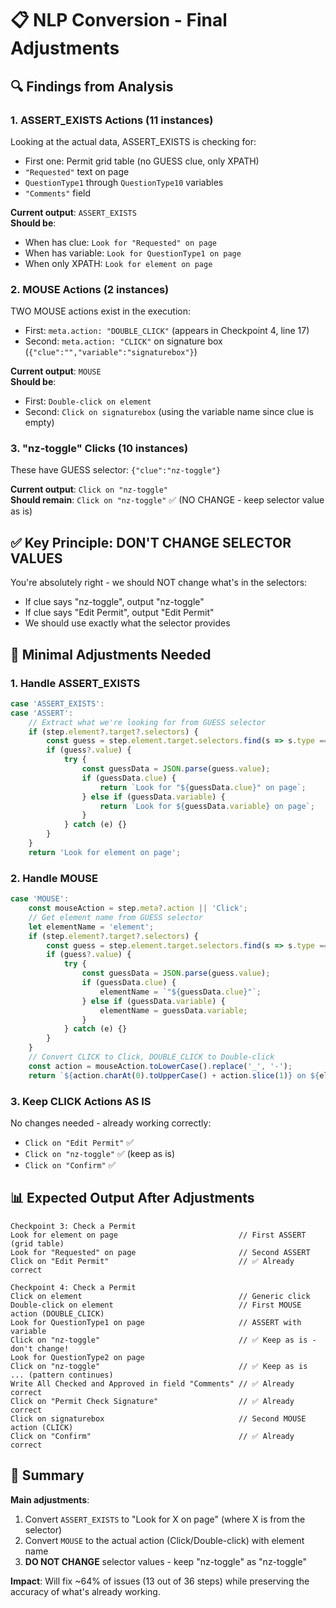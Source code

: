 # 📋 NLP Conversion - Final Adjustments

## 🔍 Findings from Analysis

### 1. **ASSERT_EXISTS Actions** (11 instances)
Looking at the actual data, ASSERT_EXISTS is checking for:
- First one: Permit grid table (no GUESS clue, only XPATH)
- `"Requested"` text on page
- `QuestionType1` through `QuestionType10` variables
- `"Comments"` field

**Current output**: `ASSERT_EXISTS`  
**Should be**: 
- When has clue: `Look for "Requested" on page`
- When has variable: `Look for QuestionType1 on page`
- When only XPATH: `Look for element on page`

### 2. **MOUSE Actions** (2 instances)
TWO MOUSE actions exist in the execution:
- First: `meta.action: "DOUBLE_CLICK"` (appears in Checkpoint 4, line 17)
- Second: `meta.action: "CLICK"` on signature box (`{"clue":"","variable":"signaturebox"}`)

**Current output**: `MOUSE`  
**Should be**: 
- First: `Double-click on element`
- Second: `Click on signaturebox` (using the variable name since clue is empty)

### 3. **"nz-toggle" Clicks** (10 instances)
These have GUESS selector: `{"clue":"nz-toggle"}`

**Current output**: `Click on "nz-toggle"`  
**Should remain**: `Click on "nz-toggle"` ✅ (NO CHANGE - keep selector value as is)

## ✅ Key Principle: DON'T CHANGE SELECTOR VALUES

You're absolutely right - we should NOT change what's in the selectors:
- If clue says "nz-toggle", output "nz-toggle"
- If clue says "Edit Permit", output "Edit Permit"
- We should use exactly what the selector provides

## 🔧 Minimal Adjustments Needed

### 1. Handle ASSERT_EXISTS
```javascript
case 'ASSERT_EXISTS':
case 'ASSERT':
    // Extract what we're looking for from GUESS selector
    if (step.element?.target?.selectors) {
        const guess = step.element.target.selectors.find(s => s.type === 'GUESS');
        if (guess?.value) {
            try {
                const guessData = JSON.parse(guess.value);
                if (guessData.clue) {
                    return `Look for "${guessData.clue}" on page`;
                } else if (guessData.variable) {
                    return `Look for ${guessData.variable} on page`;
                }
            } catch (e) {}
        }
    }
    return 'Look for element on page';
```

### 2. Handle MOUSE
```javascript
case 'MOUSE':
    const mouseAction = step.meta?.action || 'Click';
    // Get element name from GUESS selector
    let elementName = 'element';
    if (step.element?.target?.selectors) {
        const guess = step.element.target.selectors.find(s => s.type === 'GUESS');
        if (guess?.value) {
            try {
                const guessData = JSON.parse(guess.value);
                if (guessData.clue) {
                    elementName = `"${guessData.clue}"`;
                } else if (guessData.variable) {
                    elementName = guessData.variable;
                }
            } catch (e) {}
        }
    }
    // Convert CLICK to Click, DOUBLE_CLICK to Double-click
    const action = mouseAction.toLowerCase().replace('_', '-');
    return `${action.charAt(0).toUpperCase() + action.slice(1)} on ${elementName}`;
```

### 3. Keep CLICK Actions AS IS
No changes needed - already working correctly:
- `Click on "Edit Permit"` ✅
- `Click on "nz-toggle"` ✅ (keep as is)
- `Click on "Confirm"` ✅

## 📊 Expected Output After Adjustments

```
Checkpoint 3: Check a Permit
Look for element on page                           // First ASSERT (grid table)
Look for "Requested" on page                       // Second ASSERT  
Click on "Edit Permit"                             // ✅ Already correct

Checkpoint 4: Check a Permit  
Click on element                                   // Generic click
Double-click on element                            // First MOUSE action (DOUBLE_CLICK)
Look for QuestionType1 on page                     // ASSERT with variable
Click on "nz-toggle"                               // ✅ Keep as is - don't change!
Look for QuestionType2 on page
Click on "nz-toggle"                               // ✅ Keep as is
... (pattern continues)
Write All Checked and Approved in field "Comments" // ✅ Already correct
Click on "Permit Check Signature"                  // ✅ Already correct
Click on signaturebox                              // Second MOUSE action (CLICK)
Click on "Confirm"                                 // ✅ Already correct
```

## 🎯 Summary

**Main adjustments**:
1. Convert `ASSERT_EXISTS` to "Look for X on page" (where X is from the selector)
2. Convert `MOUSE` to the actual action (Click/Double-click) with element name
3. **DO NOT CHANGE** selector values - keep "nz-toggle" as "nz-toggle"

**Impact**: Will fix ~64% of issues (13 out of 36 steps) while preserving the accuracy of what's already working.